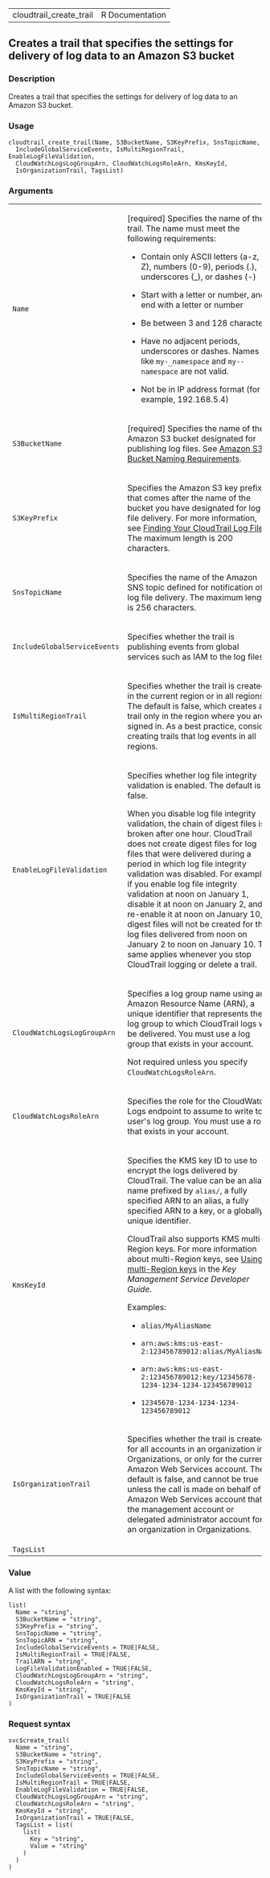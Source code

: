 <table style="width: 100%;">
<tbody>
<tr class="odd">
<td>cloudtrail_create_trail</td>
<td style="text-align: right;">R Documentation</td>
</tr>
</tbody>
</table>

## Creates a trail that specifies the settings for delivery of log data to an Amazon S3 bucket

### Description

Creates a trail that specifies the settings for delivery of log data to
an Amazon S3 bucket.

### Usage

    cloudtrail_create_trail(Name, S3BucketName, S3KeyPrefix, SnsTopicName,
      IncludeGlobalServiceEvents, IsMultiRegionTrail, EnableLogFileValidation,
      CloudWatchLogsLogGroupArn, CloudWatchLogsRoleArn, KmsKeyId,
      IsOrganizationTrail, TagsList)

### Arguments

<table>
<colgroup>
<col style="width: 35%" />
<col style="width: 65%" />
</colgroup>
<tbody>
<tr class="odd">
<td><code id="cloudtrail_create_trail_:_Name">Name</code></td>
<td><p>[required] Specifies the name of the trail. The name must meet
the following requirements:</p>
<ul>
<li><p>Contain only ASCII letters (a-z, A-Z), numbers (0-9), periods
(.), underscores (_), or dashes (-)</p></li>
<li><p>Start with a letter or number, and end with a letter or
number</p></li>
<li><p>Be between 3 and 128 characters</p></li>
<li><p>Have no adjacent periods, underscores or dashes. Names like <code
style="white-space: pre;">⁠my-_namespace⁠</code> and
<code>my--namespace</code> are not valid.</p></li>
<li><p>Not be in IP address format (for example, 192.168.5.4)</p></li>
</ul></td>
</tr>
<tr class="even">
<td><code
id="cloudtrail_create_trail_:_S3BucketName">S3BucketName</code></td>
<td><p>[required] Specifies the name of the Amazon S3 bucket designated
for publishing log files. See <a
href="https://docs.aws.amazon.com/awscloudtrail/latest/userguide/cloudtrail-s3-bucket-naming-requirements.html">Amazon
S3 Bucket Naming Requirements</a>.</p></td>
</tr>
<tr class="odd">
<td><code
id="cloudtrail_create_trail_:_S3KeyPrefix">S3KeyPrefix</code></td>
<td><p>Specifies the Amazon S3 key prefix that comes after the name of
the bucket you have designated for log file delivery. For more
information, see <a
href="https://docs.aws.amazon.com/awscloudtrail/latest/userguide/cloudtrail-find-log-files.html">Finding
Your CloudTrail Log Files</a>. The maximum length is 200
characters.</p></td>
</tr>
<tr class="even">
<td><code
id="cloudtrail_create_trail_:_SnsTopicName">SnsTopicName</code></td>
<td><p>Specifies the name of the Amazon SNS topic defined for
notification of log file delivery. The maximum length is 256
characters.</p></td>
</tr>
<tr class="odd">
<td><code
id="cloudtrail_create_trail_:_IncludeGlobalServiceEvents">IncludeGlobalServiceEvents</code></td>
<td><p>Specifies whether the trail is publishing events from global
services such as IAM to the log files.</p></td>
</tr>
<tr class="even">
<td><code
id="cloudtrail_create_trail_:_IsMultiRegionTrail">IsMultiRegionTrail</code></td>
<td><p>Specifies whether the trail is created in the current region or
in all regions. The default is false, which creates a trail only in the
region where you are signed in. As a best practice, consider creating
trails that log events in all regions.</p></td>
</tr>
<tr class="odd">
<td><code
id="cloudtrail_create_trail_:_EnableLogFileValidation">EnableLogFileValidation</code></td>
<td><p>Specifies whether log file integrity validation is enabled. The
default is false.</p>
<p>When you disable log file integrity validation, the chain of digest
files is broken after one hour. CloudTrail does not create digest files
for log files that were delivered during a period in which log file
integrity validation was disabled. For example, if you enable log file
integrity validation at noon on January 1, disable it at noon on January
2, and re-enable it at noon on January 10, digest files will not be
created for the log files delivered from noon on January 2 to noon on
January 10. The same applies whenever you stop CloudTrail logging or
delete a trail.</p></td>
</tr>
<tr class="even">
<td><code
id="cloudtrail_create_trail_:_CloudWatchLogsLogGroupArn">CloudWatchLogsLogGroupArn</code></td>
<td><p>Specifies a log group name using an Amazon Resource Name (ARN), a
unique identifier that represents the log group to which CloudTrail logs
will be delivered. You must use a log group that exists in your
account.</p>
<p>Not required unless you specify
<code>CloudWatchLogsRoleArn</code>.</p></td>
</tr>
<tr class="odd">
<td><code
id="cloudtrail_create_trail_:_CloudWatchLogsRoleArn">CloudWatchLogsRoleArn</code></td>
<td><p>Specifies the role for the CloudWatch Logs endpoint to assume to
write to a user's log group. You must use a role that exists in your
account.</p></td>
</tr>
<tr class="even">
<td><code id="cloudtrail_create_trail_:_KmsKeyId">KmsKeyId</code></td>
<td><p>Specifies the KMS key ID to use to encrypt the logs delivered by
CloudTrail. The value can be an alias name prefixed by <code
style="white-space: pre;">⁠alias/⁠</code>, a fully specified ARN to an
alias, a fully specified ARN to a key, or a globally unique
identifier.</p>
<p>CloudTrail also supports KMS multi-Region keys. For more information
about multi-Region keys, see <a
href="https://docs.aws.amazon.com/kms/latest/developerguide/multi-region-keys-overview.html">Using
multi-Region keys</a> in the <em>Key Management Service Developer
Guide</em>.</p>
<p>Examples:</p>
<ul>
<li><p><code>alias/MyAliasName</code></p></li>
<li><p><code>arn:aws:kms:us-east-2:123456789012:alias/MyAliasName</code></p></li>
<li><p><code>arn:aws:kms:us-east-2:123456789012:key/12345678-1234-1234-1234-123456789012</code></p></li>
<li><p><code>12345678-1234-1234-1234-123456789012</code></p></li>
</ul></td>
</tr>
<tr class="odd">
<td><code
id="cloudtrail_create_trail_:_IsOrganizationTrail">IsOrganizationTrail</code></td>
<td><p>Specifies whether the trail is created for all accounts in an
organization in Organizations, or only for the current Amazon Web
Services account. The default is false, and cannot be true unless the
call is made on behalf of an Amazon Web Services account that is the
management account or delegated administrator account for an
organization in Organizations.</p></td>
</tr>
<tr class="even">
<td><code id="cloudtrail_create_trail_:_TagsList">TagsList</code></td>
<td></td>
</tr>
</tbody>
</table>

### Value

A list with the following syntax:

    list(
      Name = "string",
      S3BucketName = "string",
      S3KeyPrefix = "string",
      SnsTopicName = "string",
      SnsTopicARN = "string",
      IncludeGlobalServiceEvents = TRUE|FALSE,
      IsMultiRegionTrail = TRUE|FALSE,
      TrailARN = "string",
      LogFileValidationEnabled = TRUE|FALSE,
      CloudWatchLogsLogGroupArn = "string",
      CloudWatchLogsRoleArn = "string",
      KmsKeyId = "string",
      IsOrganizationTrail = TRUE|FALSE
    )

### Request syntax

    svc$create_trail(
      Name = "string",
      S3BucketName = "string",
      S3KeyPrefix = "string",
      SnsTopicName = "string",
      IncludeGlobalServiceEvents = TRUE|FALSE,
      IsMultiRegionTrail = TRUE|FALSE,
      EnableLogFileValidation = TRUE|FALSE,
      CloudWatchLogsLogGroupArn = "string",
      CloudWatchLogsRoleArn = "string",
      KmsKeyId = "string",
      IsOrganizationTrail = TRUE|FALSE,
      TagsList = list(
        list(
          Key = "string",
          Value = "string"
        )
      )
    )
